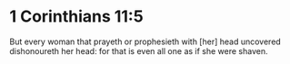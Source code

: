 # 1 Corinthians 11:5

But every woman that prayeth or prophesieth with [her] head uncovered dishonoureth her head: for that is even all one as if she were shaven.